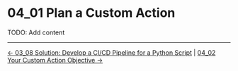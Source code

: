 # 04_01 Plan a Custom Action

TODO: Add content

<!-- FooterStart -->
---
[← 03_08 Solution: Develop a CI/CD Pipeline for a Python Script](../../ch3_developing_a_cicd_workflow/03_08_solution_develop_a_cicd_pipeline_for_a_python_script/README.md) | [04_02 Your Custom Action Objective →](../04_02_your_custom_action_objective/README.md)
<!-- FooterEnd -->
